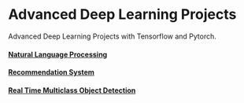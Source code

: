 # Advanced Deep Learning Projects

Advanced Deep Learning Projects with Tensorflow and Pytorch. 
#### [Natural Language Processing ]()
#### [Recommendation System ]()
#### [Real Time Multiclass Object Detection ]()
